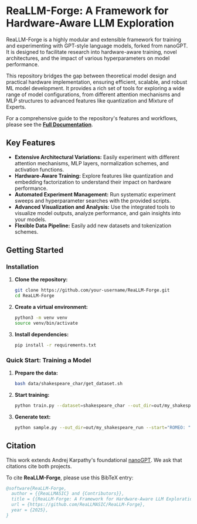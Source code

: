 # ReaLLM-Forge: A Framework for Hardware-Aware LLM Exploration

ReaLLM-Forge is a highly modular and extensible framework for training and experimenting with GPT-style language models, forked from nanoGPT. It is designed to facilitate research into hardware-aware training, novel architectures, and the impact of various hyperparameters on model performance.

This repository bridges the gap between theoretical model design and practical hardware implementation, ensuring efficient, scalable, and robust ML model development. It provides a rich set of tools for exploring a wide range of model configurations, from different attention mechanisms and MLP structures to advanced features like quantization and Mixture of Experts.

For a comprehensive guide to the repository's features and workflows, please see the [**Full Documentation**](./documentation/README.md).

## Key Features

-   **Extensive Architectural Variations:** Easily experiment with different attention mechanisms, MLP layers, normalization schemes, and activation functions.
-   **Hardware-Aware Training:** Explore features like quantization and embedding factorization to understand their impact on hardware performance.
-   **Automated Experiment Management:** Run systematic experiment sweeps and hyperparameter searches with the provided scripts.
-   **Advanced Visualization and Analysis:** Use the integrated tools to visualize model outputs, analyze performance, and gain insights into your models.
-   **Flexible Data Pipeline:** Easily add new datasets and tokenization schemes.

## Getting Started

### Installation

1.  **Clone the repository:**
    ```bash
    git clone https://github.com/your-username/ReaLLM-Forge.git
    cd ReaLLM-Forge
    ```

2.  **Create a virtual environment:**
    ```bash
    python3 -m venv venv
    source venv/bin/activate
    ```

3.  **Install dependencies:**
    ```bash
    pip install -r requirements.txt
    ```

### Quick Start: Training a Model

1.  **Prepare the data:**
    ```bash
    bash data/shakespeare_char/get_dataset.sh
    ```

2.  **Start training:**
    ```bash
    python train.py --dataset=shakespeare_char --out_dir=out/my_shakespeare_run
    ```

3.  **Generate text:**
    ```bash
    python sample.py --out_dir=out/my_shakespeare_run --start="ROMEO: "
    ```

## Citation

This work extends Andrej Karpathy's foundational [nanoGPT](https://github.com/karpathy/nanoGPT). We ask that citations cite both projects.

To cite **ReaLLM-Forge**, please use this BibTeX entry:

```bibtex
@software{ReaLLM-Forge,
  author = {{ReaLLMASIC} and {Contributors}},
  title = {{ReaLLM-Forge: A Framework for Hardware-Aware LLM Exploration}},
  url = {https://github.com/ReaLLMASIC/ReaLLM-Forge},
  year = {2025},
}
```